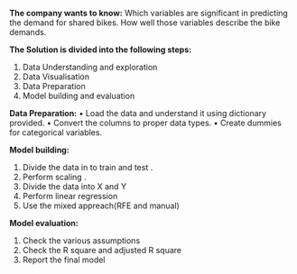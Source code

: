 **The company wants to know:**
Which variables are significant in predicting the demand for shared bikes. How well those variables describe the bike demands.

**The Solution is divided into the following steps:**
1. Data Understanding and exploration
2. Data Visualisation
3. Data Preparation
3. Model building and evaluation

**Data Preparation:**
• Load the data and understand it using dictionary provided. 
• Convert the columns to proper data types. 
• Create dummies for categorical variables.

**Model building:**
1. Divide the data in to train and test .
2. Perform scaling . 
3. Divide the data into X and Y 
4. Perform linear regression 
5. Use the mixed appreach(RFE and manual)

**Model evaluation:**
1. Check the various assumptions 
2. Check the R square and adjusted R square 
3. Report the final model
